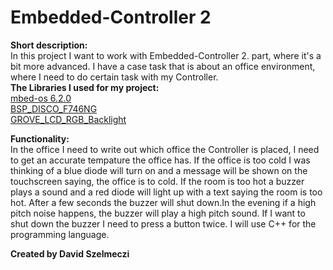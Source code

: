 # Embedded-Controller 2
<b>Short description:</b><br/>
In this project I want to work with Embedded-Controller 2. part, where it's a bit more advanced. I have a case task that is about an office environment, where
I need to do certain task with my Controller. <br/>
<b>The Libraries I used for my project:</b> <br/>
<a href="https://github.com/ARMmbed/mbed-os.git">mbed-os 6.2.0</a> <br/>
<a href="https://os.mbed.com/teams/ST/code/BSP_DISCO_F746NG/">BSP_DISCO_F746NG</a> <br/>
<a href="https://os.mbed.com/users/cmatz3/code/Grove_LCD_RGB_Backlight/">GROVE_LCD_RGB_Backlight</a><br/>

<b>Functionality:</b><br/>
In the office 
I need to write out which office the Controller is placed, I need to get an accurate tempature the office has. If the office is too cold I was thinking of 
a blue diode will turn on and a message will be shown on the touchscreen saying, the office is to cold. If the room is too hot a buzzer plays a sound and a red 
diode will light up with a text saying the room is too hot. After a few seconds the buzzer will shut down.In the evening if a high pitch noise happens, 
the buzzer will play a high pitch sound. If I want to shut down the buzzer I need to press a button twice. I will use C++ for the programming language.

<b>Created by David Szelmeczi</b><br/> 
